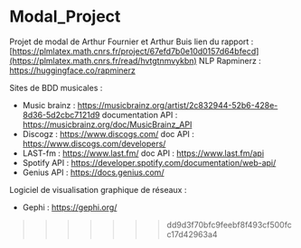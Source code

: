 # Modal_Project
Projet de modal de Arthur Fournier et Arthur Buis
lien du rapport : [https://plmlatex.math.cnrs.fr/project/67efd7b0e10d0157d64bfecd](https://plmlatex.math.cnrs.fr/read/hvtgtnmvykbn)
NLP Rapminerz : https://huggingface.co/rapminerz


Sites de BDD musicales :
- Music brainz : https://musicbrainz.org/artist/2c832944-52b6-428e-8d36-5d2cbc7121d9
documentation API : https://musicbrainz.org/doc/MusicBrainz_API
- Discogz : https://www.discogs.com/
doc API : https://www.discogs.com/developers/
- LAST-fm : https://www.last.fm/
doc API : https://www.last.fm/api
- Spotify API : https://developer.spotify.com/documentation/web-api/
- Genius API : https://docs.genius.com/

Logiciel de visualisation graphique de réseaux :
- Gephi : https://gephi.org/
>>>>>>> dd9d3f70bfc9feebf8f493cf500fcc17d42963a4
